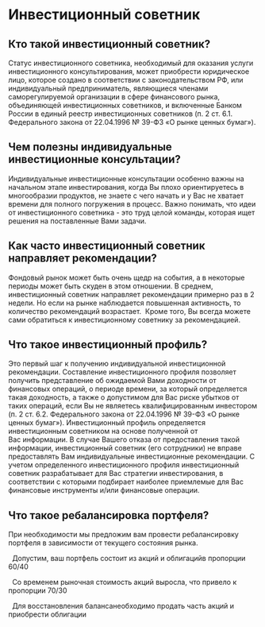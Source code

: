 # Инвестиционный советник
## Кто такой инвестиционный советник?
Статус инвестиционного советника, необходимый для оказания услуги инвестиционного консультирования, может приобрести юридическое лицо, которое создано в соответствии с законодательством РФ, или индивидуальный предприниматель, являющиеся членами саморегулируемой организации в сфере финансового рынка, объединяющей инвестиционных советников, и включенные Банком России в единый реестр инвестиционных советников (п. 2 ст. 6.1. Федерального закона от 22.04.1996 № 39-ФЗ «О рынке ценных бумаг»).
## Чем полезны индивидуальные инвестиционные консультации?
Индивидуальные инвестиционные консультации особенно важны на начальном этапе инвестирования, когда Вы плохо ориентируетесь в многообразии продуктов, не знаете с чего начать и у Вас не хватает времени для полного погружения в процесс.
Важно понимать, что идеи от инвестиционного советника - это труд целой команды, которая ищет решения на поставленные Вами задачи.
## Как часто инвестиционный советник направляет рекомендации?
Фондовый рынок может быть очень щедр на события, а в некоторые периоды может быть скуден в этом отношении. В среднем,  инвестиционный советник направляет рекомендации примерно раз в 2 недели. Но если на рынке наблюдается повышенная активность, то количество рекомендаций возрастает.  Кроме того, Вы всегда можете сами обратиться к инвестиционному советнику за рекомендацией.
## Что такое инвестиционный профиль?
Это первый шаг к получению индивидуальной инвестиционной рекомендации. Составление инвестиционного профиля позволяет получить представление об ожидаемой Вами доходности от финансовых операций, о периоде времени, за который определяется такая доходность, а также о допустимом для Вас риске убытков от таких операций, если Вы не являетесь квалифицированным инвестором (п. 2 ст. 6.2. Федерального закона от 22.04.1996 № 39-ФЗ «О рынке ценных бумаг»).
Инвестиционный профиль определяется инвестиционным советником на основе полученной от Вас информации. В случае Вашего отказа от предоставления такой информации, инвестиционный советник (его сотрудники) не вправе предоставлять Вам индивидуальные инвестиционные рекомендации.
С учетом определенного инвестиционного профиля инвестиционный советник разрабатывает для Вас стратегии инвестирования, в соответствии с которыми подбирает наиболее приемлемые для Вас финансовые инструменты и/или финансовые операции.
## Что такое ребалансировка портфеля?
При необходимости мы предложим вам провести ребалансировку портфеля в зависимости от текущего состояния рынка.
 
 









 
Допустим, ваш портфель состоит из акций и облигацийв пропорции 60/40


 
Со временем рыночная стоимость акций выросла, что привело к пропорции 70/30


 
Для восстановления балансанеобходимо продать часть акций и приобрести облигации




 

